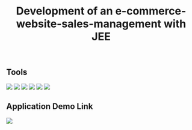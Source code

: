 <h1 align="center">Development of an e-commerce-website-sales-management with JEE</h1>
<br>
<h2>Tools</h2>
<div>
<img src="https://skillicons.dev/icons?i=java"/>
<img src="https://skillicons.dev/icons?i=spring"/>
<img src="https://skillicons.dev/icons?i=hibernate"/>
<img src="https://skillicons.dev/icons?i=mysql"/>
<img src="https://skillicons.dev/icons?i=jquery"/>
<img src="https://skillicons.dev/icons?i=bootstrap"/>
</div>

<h2>Application Demo Link</h2>
<a href="https://youtu.be/SokU3pc6vAM"/>
<img src="https://img.shields.io/badge/youtube-red?logo=youtube"/>
</a>
